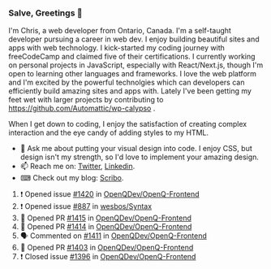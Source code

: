 ### Salve, Greetings 👋

I'm Chris, a web developer from Ontario, Canada. I'm a self-taught developer pursuing a career in web dev. I enjoy building beautiful sites and apps with web technology.
I kick-started my coding journey with freeCodeCamp and claimed five of their certifications.  I currently working on personal projects in JavaScript, especially with React/Next.js, though I'm open to learning other languages and frameworks. I love the web platform and I'm excited by the powerful technolgies which can developers can efficiently build amazing sites and apps with. Lately I've been getting my feet wet with larger projects by contributing to https://github.com/Automattic/wp-calypso .

When I get down to coding, I enjoy the satisfaction of creating complex interaction and the eye candy of adding styles to my HTML. 

- 💬 Ask me about putting your visual design into code. I enjoy CSS, but design isn't my strength, so I'd love to implement your amazing design.
- 📫 Reach me on: [Twitter](https://twitter.com/Christo28120856), [Linkedin](https://www.linkedin.com/in/christopher-stevers-07b9a5204/).
- ⌨ Check out my blog: [Scribo](https://christopherstevers.cf).
<!--
**Christopher-Stevers/Christopher-Stevers** is a ✨ _special_ ✨ repository because its `README.md` (this file) appears on your GitHub profile.

Here are some ideas to get you started:

- 🔭 I’m currently working on ...
- 🌱 I’m currently learning ...
- 👯 I’m looking to collaborate on ...
- 🤔 I’m looking for help with ...
- 😄 Pronouns: ...
- ⚡ Fun fact: ...
-->

<!--START_SECTION:activity-->
1. ❗️ Opened issue [#1420](https://github.com/OpenQDev/OpenQ-Frontend/issues/1420) in [OpenQDev/OpenQ-Frontend](https://github.com/OpenQDev/OpenQ-Frontend)
2. ❗️ Opened issue [#887](https://github.com/wesbos/Syntax/issues/887) in [wesbos/Syntax](https://github.com/wesbos/Syntax)
3. 💪 Opened PR [#1415](https://github.com/OpenQDev/OpenQ-Frontend/pull/1415) in [OpenQDev/OpenQ-Frontend](https://github.com/OpenQDev/OpenQ-Frontend)
4. 💪 Opened PR [#1414](https://github.com/OpenQDev/OpenQ-Frontend/pull/1414) in [OpenQDev/OpenQ-Frontend](https://github.com/OpenQDev/OpenQ-Frontend)
5. 🗣 Commented on [#1411](https://github.com/OpenQDev/OpenQ-Frontend/issues/1411) in [OpenQDev/OpenQ-Frontend](https://github.com/OpenQDev/OpenQ-Frontend)
6. 💪 Opened PR [#1403](https://github.com/OpenQDev/OpenQ-Frontend/pull/1403) in [OpenQDev/OpenQ-Frontend](https://github.com/OpenQDev/OpenQ-Frontend)
7. ❗️ Closed issue [#1396](https://github.com/OpenQDev/OpenQ-Frontend/issues/1396) in [OpenQDev/OpenQ-Frontend](https://github.com/OpenQDev/OpenQ-Frontend)
<!--END_SECTION:activity-->
